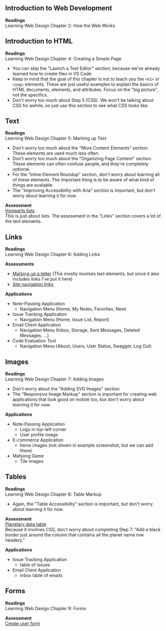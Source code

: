 ## Introduction to Web Development
**Readings**  
Learning Web Design Chapter 2: How the Web Works


## Introduction to HTML

**Readings**  
Learning Web Design Chapter 4: Creating a Simple Page 
- You can skip the "Launch a Text Editor" section, because we've already learned how to create files in VS Code.
- Keep in mind that the goal of this chapter is not to teach you the `<h1>` or `<img>` elements. These are just useful examples to explain the basics of HTML documents, elements, and attributes. Focus on the "big picture", not the specifics.
- Don't worry too much about Step 5 (CSS). We won't be talking about CSS for awhile, so just use this section to see what CSS looks like.
  
  
## Text

**Readings**  
Learning Web Design Chapter 5: Marking up Text
- Don't worry too much about the "More Content Elements" section. These elements are used much less often.
- Don't worry too much about the "Organizing Page Content" section. These elements can often confuse people, and they're completely optional.
- For the "Inline Element Roundup" section, don't worry about learning all of these elements. The important thing is to be aware of what kind of things are available.
- The "Improving Accessibility with Aria" section is important, but don't worry about learning it for now.

**Assessment**  
[Hogwarts lists](https://github.com/tupes/comit-saskatoon-react/blob/master/HTML/lists/lists-assessment.md)  
This is just about lists. The assessment in the "Links" section covers a lot of the text elements.
  
  
## Links
**Readings**  
Learning Web Design Chapter 6: Adding Links

**Assessments**  
- [Marking up a letter](https://developer.mozilla.org/en-US/docs/Learn/HTML/Introduction_to_HTML/Marking_up_a_letter)  (This mostly involves text elements, but since it also includes links I've put it here)
- [Site navigation links](https://github.com/tupes/comit-react/blob/master/HTML/links/links-assessment.md)

**Applications**  
- Note-Passing Application
  - Navigation Menu (Home, My Notes, Favorites, New)
- Issue Tracking Application
  - Navigation Menu (Home, Issue List, Report)
- Email Client Application
  - Navigation Menu (Inbox, Storage, Sent Messages, Deleted Messages, ...)
- Code Evaluation Tool
  - Navigation Menu (About, Users, User Status, Swagger, Log Out)
  
  
## Images

**Readings**  
Learning Web Design Chapter 7: Adding Images
- Don't worry about the "Adding SVG Images" section.
- The "Responsive Image Markup" section is important for creating web applications that look good on mobile too, but don't worry about learning it for now.

**Applications**  
- Note-Passing Application
  - Logo in top-left corner
  - User profile image
- E-commerce Application
  - Items images (not shown in example screenshot, but we can add them)
- Mahjong Game
  - Tile images
  
  
## Tables
**Readings**  
Learning Web Design Chapter 8: Table Markup
- Again, the "Table Accessibility" section is important, but don't worry about learning it for now.

**Assessment**  
[Planetary data table](https://developer.mozilla.org/en-US/docs/Learn/HTML/Tables/Structuring_planet_data)  
Because it involves CSS, don't worry about completing Step 7: "Add a black border just around the column that contains all the planet name row headers."

**Applications**  
- Issue Tracking Application
  - table of issues
- Email Client Application
  - Inbox table of emails
  
  
## Forms

**Readings**  
Learning Web Design Chapter 9: Forms

**Assessment**  
[Create user form](https://github.com/tupes/comit-react/blob/master/HTML/forms/forms-assessment.md)  
